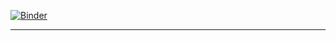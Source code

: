 [![Binder](https://mybinder.org/badge_logo.svg)](https://mybinder.org/v2/gh/tiger3018/hw/HEAD?labpath=linear_algebra%2Frecognition.ipynb)

***

